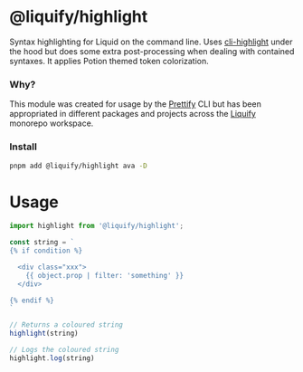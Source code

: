 # @liquify/highlight

Syntax highlighting for Liquid on the command line. Uses [cli-highlight](https://github.com/felixfbecker/cli-highlight) under the hood but does some extra post-processing when dealing with contained syntaxes. It applies Potion themed token colorization.

### Why?

This module was created for usage by the [Prettify](https://github.com/panoply/prettify) CLI but has been appropriated in different packages and projects across the [Liquify](https://liquify.dev) monorepo workspace.

### Install

```bash
pnpm add @liquify/highlight ava -D
```

# Usage

<!-- prettier-ignore -->
```ts
import highlight from '@liquify/highlight';

const string = `
{% if condition %}

  <div class="xxx">
    {{ object.prop | filter: 'something' }}
  </div>

{% endif %}
`

// Returns a coloured string
highlight(string)

// Logs the coloured string
highlight.log(string)
```
